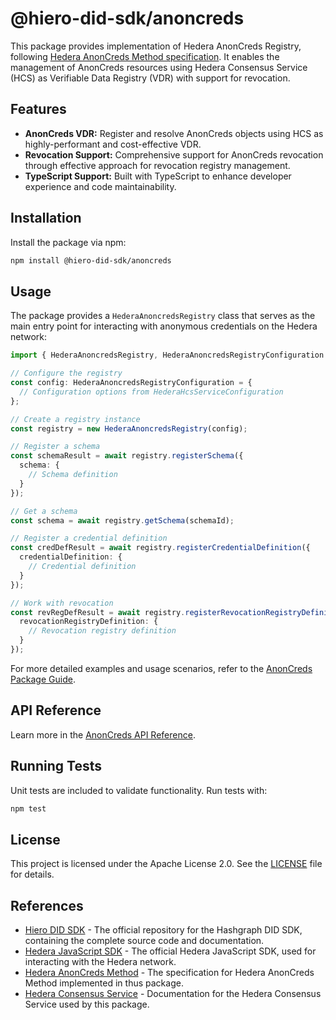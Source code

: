 # @hiero-did-sdk/anoncreds

This package provides implementation of Hedera AnonCreds Registry, following [Hedera AnonCreds Method specification](https://dsrcorporation.github.io/hedera-anoncreds-method/).
It enables the management of AnonCreds resources using Hedera Consensus Service (HCS) as Verifiable Data Registry (VDR) with support for revocation.

## Features

- **AnonCreds VDR:** Register and resolve AnonCreds objects using HCS as highly-performant and cost-effective VDR.
- **Revocation Support:** Comprehensive support for AnonCreds revocation through effective approach for revocation registry management.
- **TypeScript Support:** Built with TypeScript to enhance developer experience and code maintainability.

## Installation

Install the package via npm:

```bash
npm install @hiero-did-sdk/anoncreds
```

## Usage

The package provides a `HederaAnoncredsRegistry` class that serves as the main entry point for interacting with anonymous credentials on the Hedera network:

```typescript
import { HederaAnoncredsRegistry, HederaAnoncredsRegistryConfiguration } from '@hiero-did-sdk/anoncreds';

// Configure the registry
const config: HederaAnoncredsRegistryConfiguration = {
  // Configuration options from HederaHcsServiceConfiguration
};

// Create a registry instance
const registry = new HederaAnoncredsRegistry(config);

// Register a schema
const schemaResult = await registry.registerSchema({
  schema: {
    // Schema definition
  }
});

// Get a schema
const schema = await registry.getSchema(schemaId);

// Register a credential definition
const credDefResult = await registry.registerCredentialDefinition({
  credentialDefinition: {
    // Credential definition
  }
});

// Work with revocation
const revRegDefResult = await registry.registerRevocationRegistryDefinition({
  revocationRegistryDefinition: {
    // Revocation registry definition
  }
});
```

For more detailed examples and usage scenarios, refer to the [AnonCreds Package Guide](https://github.com/DSRCorporation/hiero-did-sdk-js/documentation/0.0.2-alpha/04-implementation/components/anoncreds-guide.html).

## API Reference

Learn more in the [AnonCreds API Reference](https://github.com/DSRCorporation/hiero-did-sdk-js/documentation/0.0.2-alpha/04-implementation/components/anoncreds-api.html).

## Running Tests

Unit tests are included to validate functionality. Run tests with:

```bash
npm test
```

## License

This project is licensed under the Apache License 2.0. See the [LICENSE](LICENSE) file for details.

## References

- [Hiero DID SDK](https://github.com/DSRCorporation/hiero-did-sdk-js) - The official repository for the Hashgraph DID SDK, containing the complete source code and documentation.
- [Hedera JavaScript SDK](https://github.com/hashgraph/hedera-sdk-js) - The official Hedera JavaScript SDK, used for interacting with the Hedera network.
- [Hedera AnonCreds Method](https://dsrcorporation.github.io/hedera-anoncreds-method/) - The specification for Hedera AnonCreds Method implemented in thus package.
- [Hedera Consensus Service](https://docs.hedera.com/hedera/sdks-and-apis/sdks/consensus-service) - Documentation for the Hedera Consensus Service used by this package.